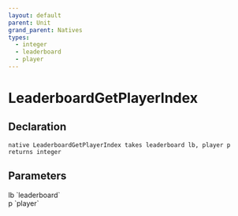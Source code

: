 ```yaml
---
layout: default
parent: Unit
grand_parent: Natives
types:
  - integer
  - leaderboard
  - player
---
```


# LeaderboardGetPlayerIndex

## Declaration

```
native LeaderboardGetPlayerIndex takes leaderboard lb, player p returns integer
```

## Parameters
<dl>
  <dt>lb `leaderboard`</dt>
  <dd></dd>

  <dt>p `player`</dt>
  <dd></dd>
</dl>